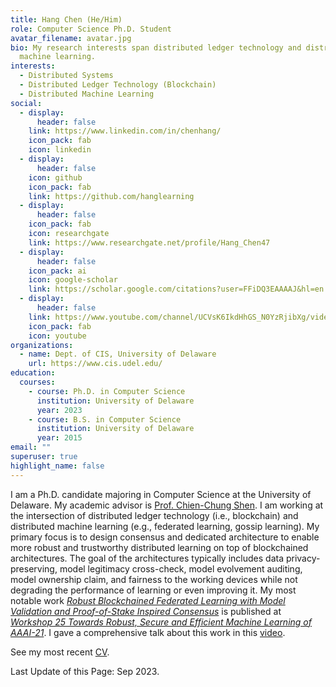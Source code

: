 ```yaml
---
title: Hang Chen (He/Him)
role: Computer Science Ph.D. Student
avatar_filename: avatar.jpg
bio: My research interests span distributed ledger technology and distributed
  machine learning.
interests:
  - Distributed Systems
  - Distributed Ledger Technology (Blockchain)
  - Distributed Machine Learning
social:
  - display:
      header: false
    link: https://www.linkedin.com/in/chenhang/
    icon_pack: fab
    icon: linkedin
  - display:
      header: false
    icon: github
    icon_pack: fab
    link: https://github.com/hanglearning
  - display:
      header: false
    icon_pack: fab
    icon: researchgate
    link: https://www.researchgate.net/profile/Hang_Chen47
  - display:
      header: false
    icon_pack: ai
    icon: google-scholar
    link: https://scholar.google.com/citations?user=FFiDQ3EAAAAJ&hl=en
  - display:
      header: false
    link: https://www.youtube.com/channel/UCVsK6IkdHhGS_N0YzRjibXg/videos
    icon_pack: fab
    icon: youtube
organizations:
  - name: Dept. of CIS, University of Delaware
    url: https://www.cis.udel.edu/
education:
  courses:
    - course: Ph.D. in Computer Science
      institution: University of Delaware
      year: 2023
    - course: B.S. in Computer Science
      institution: University of Delaware
      year: 2015
email: ""
superuser: true
highlight_name: false
---
```

I am a Ph.D. candidate majoring in Computer Science at the University of Delaware. My academic advisor is [Prof. Chien-Chung Shen](https://www.eecis.udel.edu/~cshen/). I am working at the intersection of distributed ledger technology (i.e., blockchain) and distributed machine learning (e.g., federated learning, gossip learning). My primary focus is to design consensus and dedicated architecture to enable more robust and trustworthy distributed learning on top of blockchained architectures. The goal of the architectures typically includes data privacy-preserving, model legitimacy cross-check, model evolvement auditing, model ownership claim, and fairness to the working devices while not degrading the performance of learning or even improving it. My most notable work *[Robust Blockchained Federated Learning with Model Validation and Proof-of-Stake Inspired Consensus](https://arxiv.org/abs/2101.03300)* is published at *[Workshop 25 Towards Robust, Secure and Efficient Machine Learning of AAAI-21](http://federated-learning.org/rseml2021/)*. I gave a comprehensive talk about this work in this [video](https://www.youtube.com/watch?v=LMseEXEITvw&list=PLHBKduTta81Oih364I7c2vgnr7WuaAjht&index=2&ab_channel=HangChen).

See my most recent [CV](https://drive.google.com/file/d/1t_t8N70Cc-J71O1UGFs7nvboK5Im9TrK/view?usp=sharing). 

Last Update of this Page: Sep 2023.